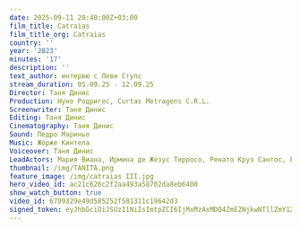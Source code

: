 ```yaml
---
date: 2025-09-11 20:40:00Z+03:00
film_title: Catraias
film_title_org: Catraias
country: ''
year: '2023'
minutes: '17'
description: ''
text_author: интервю с Леви Ступс
stream_duration: 05.09.25 - 12.09.25
Director: Таня Динис
Production: Нуно Родригес, Curtas Metragens C.R.L.
Screenwriter: Таня Динис
Editing: Таня Динис
Cinematography: Таня Динис
Sound: Педро Мариньо
Music: Жорже Кинтела
Voiceover: Таня Динис
LeadActors: Мария Виана, Ирмина де Жезус Терросо, Ренато Круз Сантос, Руте Рибейро
thumbnail: /img/TANITA.png
feature_image: /img/catraias III.jpg
hero_video_id: ac21c626c2f2aa493a58702da8eb6400
show_watch_button: true
video_id: 6799329e49d585252f581311c19642d3
signed_token: eyJhbGciOiJSUzI1NiIsImtpZCI6IjMxMzAxMDQ4ZmE2NjkwNTllZmY1ZjFiNGFiNmQxOGMwIn0.eyJzdWIiOiI2Nzk5MzI5ZTQ5ZDU4NTI1MmY1ODEzMTFjMTk2NDJkMyIsImtpZCI6IjMxMzAxMDQ4ZmE2NjkwNTllZmY1ZjFiNGFiNmQxOGMwIiwiZXhwIjoiMTc1NzY3NDAzMyIsIm5iZiI6IjE3NTc1ODQwMzMiLCJhY2Nlc3NSdWxlcyI6W3siYWN0aW9uIjoiYWxsb3ciLCJ0eXBlIjoiaXAuZ2VvaXAuY291bnRyeSIsImNvdW50cnkiOlsiQkciXX0seyJhY3Rpb24iOiJibG9jayIsInR5cGUiOiJhbnkifV19.KvRTYkC9pjIS56eognawWja8S27uIQyOy4hK94l8yHfqfxF35-T4HENe4fOS0wVRpVX-g5bV7pm9EXdocOqSiXlP1318mu0UEoPDONAZVbobpBr-llRB68P4bbVmoPQ06FOM9ztsiiS7ea-JdghjOgnUgjGgrb1c6j2OV6w3bhMO3quVf5EAA5sQznzCFZm3GbPhHXaz4Rm_LvERhPmo_X0r6orQIZjUJ8kj7S5-pD30T0kf3EhHcifJU15gIwQCzcB5hftgNtYH1DG_Nkgod6DWo-DDBLW_w5qtx1S_Z73bO6MM0eeKjeGOKBmBtWSNjoKd5WL8yJ7VCUxMXHCbdQ
---
```


